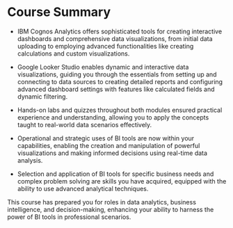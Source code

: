 # Course Summary
- IBM Cognos Analytics offers sophisticated tools for creating interactive dashboards and comprehensive data visualizations, from initial data uploading to employing advanced functionalities like creating calculations and custom visualizations.

- Google Looker Studio enables dynamic and interactive data visualizations, guiding you through the essentials from setting up and connecting to data sources to creating detailed reports and configuring advanced dashboard settings with features like calculated fields and dynamic filtering.

- Hands-on labs and quizzes throughout both modules ensured practical experience and understanding, allowing you to apply the concepts taught to real-world data scenarios effectively.

- Operational and strategic uses of BI tools are now within your capabilities, enabling the creation and manipulation of powerful visualizations and making informed decisions using real-time data analysis.

- Selection and application of BI tools for specific business needs and complex problem solving are skills you have acquired, equipped with the ability to use advanced analytical techniques.

This course has prepared you for roles in data analytics, business intelligence, and decision-making, enhancing your ability to harness the power of BI tools in professional scenarios.
